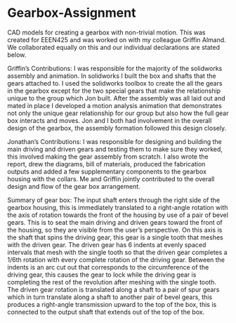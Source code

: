 # Gearbox-Assignment
CAD models for creating a gearbox with non-trivial motion. This was created for EEEN425 and was worked on with my colleague Griffin Almand. We collaborated equally on this and our individual declarations are stated below.

Griffin’s Contributions:
I was responsible for the majority of the solidworks assembly and animation. In solidworks I built the 
box and shafts that the gears attached to. I used the solidworks toolbox to create the all the gears in 
the gearbox except for the two special gears that make the relationship unique to the group which 
Jon built. After the assembly was all laid out and mated in place I developed a motion analysis 
animation that demonstrates not only the unique gear relationship for our group but also how the 
full gear box interacts and moves. Jon and I both had involvement in the overall design of the 
gearbox, the assembly formation followed this design closely.

Jonathan’s Contributions:
I was responsible for designing and building the main driving and driven gears and testing them to 
make sure they worked, this involved making the gear assembly from scratch. I also wrote the 
report, drew the diagrams, bill of materials, produced the fabrication outputs and added a few 
supplementary components to the gearbox housing with the collars. Me and Griffin jointly 
contributed to the overall design and flow of the gear box arrangement.

Summary of gear box:
The input shaft enters through the right side of the gearbox housing, this is immediately translated 
to a right-angle rotation with the axis of rotation towards the front of the housing by use of a pair of 
bevel gears. This is to seat the main driving and driven gears toward the front of the housing, so they 
are visible from the user’s perspective. On this axis is the shaft that spins the driving gear, this gear is 
a single tooth that meshes with the driven gear.
The driven gear has 6 indents at evenly spaced intervals that mesh with the single tooth so that the 
driven gear completes a 1/6th rotation with every complete rotation of the driving gear. Between the 
indents is an arc cut out that corresponds to the circumference of the driving gear, this causes the 
gear to lock while the driving gear is completing the rest of the revolution after meshing with the 
single tooth. The driven gear rotation is translated along a shaft to a pair of spur gears which in turn 
translate along a shaft to another pair of bevel gears, this produces a right-angle transmission 
upward to the top of the box, this is connected to the output shaft that extends out of the top of the 
box.
